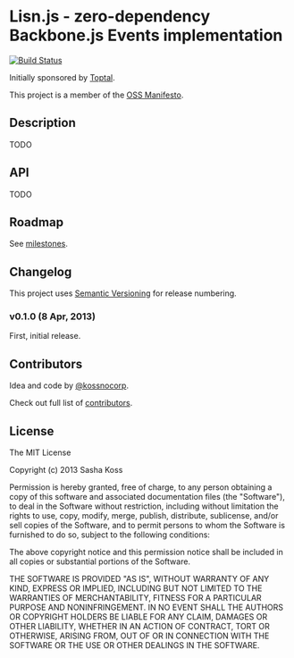 # Lisn.js - zero-dependency Backbone.js Events implementation

[![Build Status](https://secure.travis-ci.org/kossnocorp/lisn.png?branch=master)](http://travis-ci.org/kossnocorp/lisn)

Initially sponsored by [Toptal](http://toptal.com/).

This project is a member of the [OSS Manifesto](http://ossmanifesto.org/).

## Description

TODO

## API

TODO

## Roadmap

See [milestones](https://github.com/kossnocorp/lisn/issues/milestones).

## Changelog

This project uses [Semantic Versioning](http://semver.org/) for release numbering.

### v0.1.0 (8 Apr, 2013)

First, initial release.

## Contributors

Idea and code by [@kossnocorp](http://koss.nocorp.me/).

Check out full list of [contributors](https://github.com/kossnocorp/lisn/contributors).

## License

The MIT License

Copyright (c) 2013 Sasha Koss

Permission is hereby granted, free of charge, to any person obtaining a copy of this software and associated documentation files (the "Software"), to deal in the Software without restriction, including without limitation the rights to use, copy, modify, merge, publish, distribute, sublicense, and/or sell copies of the Software, and to permit persons to whom the Software is furnished to do so, subject to the following conditions:

The above copyright notice and this permission notice shall be included in all copies or substantial portions of the Software.

THE SOFTWARE IS PROVIDED "AS IS", WITHOUT WARRANTY OF ANY KIND, EXPRESS OR IMPLIED, INCLUDING BUT NOT LIMITED TO THE WARRANTIES OF MERCHANTABILITY, FITNESS FOR A PARTICULAR PURPOSE AND NONINFRINGEMENT. IN NO EVENT SHALL THE AUTHORS OR COPYRIGHT HOLDERS BE LIABLE FOR ANY CLAIM, DAMAGES OR OTHER LIABILITY, WHETHER IN AN ACTION OF CONTRACT, TORT OR OTHERWISE, ARISING FROM, OUT OF OR IN CONNECTION WITH THE SOFTWARE OR THE USE OR OTHER DEALINGS IN THE SOFTWARE.
